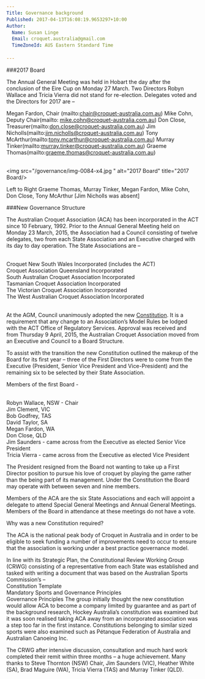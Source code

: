 ```yaml
---
Title: Governance background
Published: 2017-04-13T16:08:19.9653297+10:00
Author:
  Name: Susan Linge
  Email: croquet.australia@gmail.com
  TimeZoneId: AUS Eastern Standard Time

---
```

###2017 Board

The Annual General Meeting was held in Hobart the day after the conclusion of the Eire Cup on Monday 27 March.  Two Directors Robyn Wallace and Tricia Vierra did not stand for re-election.  Delegates voted and the Directors for 2017 are –

Megan Fardon, Chair (mailto:chair@croquet-australia.com.au)
Mike Cohn, Deputy Chair(mailto: mike.cohn@croquet-australia.com.au)
Don Close, Treasurer(mailto:don.close@croquet-australia.com.au)
Jim Nicholls(mailto:jim.nicholls@croquet-australia.com.au)
Tony McArthur(mailto:tony.mcarthur@croquet-australia.com.au)
Murray Tinker(mailto:murray.tinker@croquet-australia.com.au)
Graeme Thomas(mailto:graeme.thomas@croquet-australia.com.au)


<br/><img src="/governance/img-0084-x4.jpg " alt="2017 Board" title="2017 Board/>

Left to Right Graeme Thomas, Murray Tinker, Megan Fardon, Mike Cohn, Don Close, Tony McArthur [Jim Nicholls was absent]

###New Governance Structure

The Australian Croquet Association (ACA) has been incorporated in the ACT since 10 February, 1992.  Prior to the Annual General Meeting held on Monday 23 March, 2015, the Association had a Council consisting of twelve delegates, two from each State Association and an Executive charged with its day to day operation.  The State Associations are –

<br/>Croquet New South Wales Incorporated (includes the ACT)
<br/>Croquet Association Queensland Incorporated 
<br/>South Australian Croquet Association Incorporated
<br/>Tasmanian Croquet Association Incorporated
<br/>The Victorian Croquet Association Incorporated
<br/>The West Australian Croquet Association Incorporated

<br/>At the AGM, Council unanimously adopted the new [Constitution](/aca-constitution-9-april-2015.pdf). It is a requirement that any change to an Association’s Model Rules be lodged with the ACT Office of Regulatory Services.  Approval was received and from Thursday 9 April, 2015, the Australian Croquet Association moved from an Executive and Council to a Board Structure.

To assist with the transition the new Constitution outlined the makeup of the Board for its first year – three of the First Directors were to come from the Executive (President, Senior Vice President and Vice-President) and the remaining six to be selected by their State Association.  

Members of the first Board  - 

<br/>Robyn Wallace, NSW - Chair
<br/>Jim Clement, VIC
<br/>Bob Godfrey, TAS
<br/>David Taylor, SA
<br/>Megan Fardon, WA
<br/>Don Close, QLD
<br/>Jim Saunders - came across from the Executive as elected Senior Vice President
<br/>Tricia Vierra - came across from the Executive as elected Vice President

The President resigned from the Board not wanting to take up a First Director position to pursue his love of croquet by playing the game rather than the being part of its management.  Under the Constitution the Board may operate with between seven and nine members.  

Members of the ACA are the six State Associations and each will appoint a delegate to attend Special General Meetings and Annual General Meetings.  Members of the Board in attendance at these meetings do not have a vote.

Why was a new Constitution required?

The ACA is the national peak body of Croquet in Australia and in order to be eligible to seek funding a number of improvements need to occur to ensure that the association is working under a best practice governance model.


In line with its Strategic Plan, the Constitutional Review Working Group (CRWG) consisting of a representative from each State was established and tasked with writing a document that was based on the Australian Sports Commission’s – 
<br/>Constitution Template
<br/>Mandatory Sports and Governance Principles
<br/>Governance Principles
The group initially thought the new constitution would allow ACA to become a company limited by guarantee and as part of the background research, Hockey Australia’s constitution was examined but it was soon realised taking ACA away from an incorporated association was a step too far in the first instance.  Constitutions belonging to similar sized sports were also examined such as Pétanque Federation of Australia and Australian Canoeing Inc.

The CRWG after intensive discussion, consultation and much hard work completed their remit within three months – a huge achievement.  Many thanks to Steve Thornton (NSW) Chair, Jim Saunders (VIC), Heather White (SA), Brad Maguire (WA), Tricia Vierra (TAS) and Murray Tinker (QLD).
